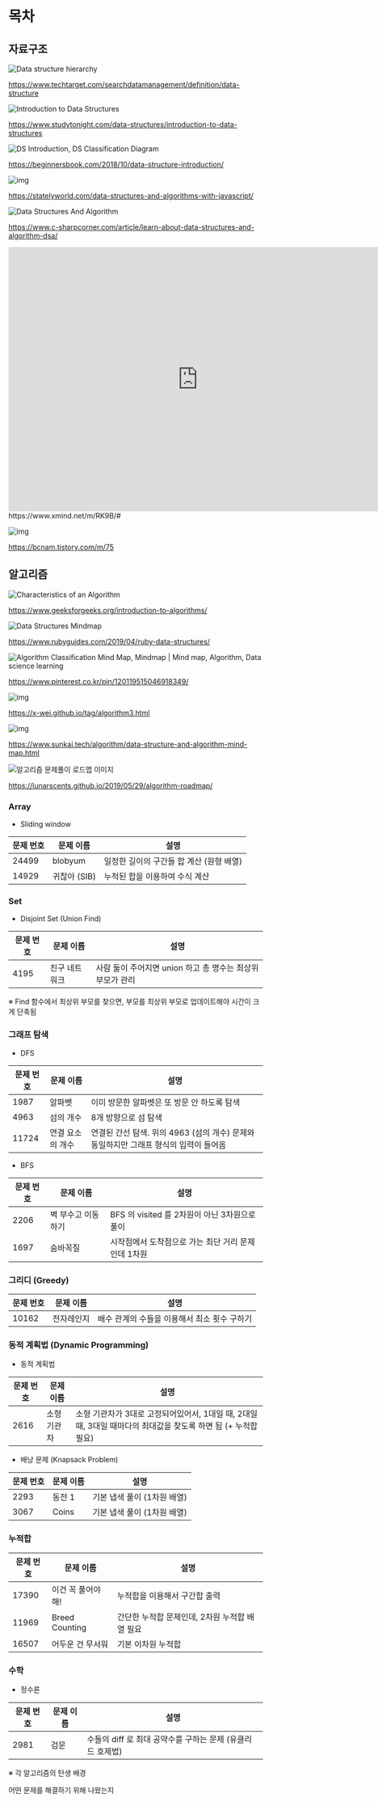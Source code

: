# 목차

## 자료구조

![Data structure hierarchy](https://cdn.ttgtmedia.com/rms/onlineimages/whatis-data_structure_mobile.png)

https://www.techtarget.com/searchdatamanagement/definition/data-structure

![Introduction to Data Structures](https://www.studytonight.com/data-structures/images/introduction-to-data-structures.gif)

https://www.studytonight.com/data-structures/introduction-to-data-structures

![DS Introduction, DS Classification Diagram](https://beginnersbook.com/wp-content/uploads/2018/10/DS_Classification.jpg)

https://beginnersbook.com/2018/10/data-structure-introduction/

![img](https://statelyworld.com/wp-content/uploads/2021/09/ds-introduction.png)

https://statelyworld.com/data-structures-and-algorithms-with-javascript/

![Data Structures And Algorithm](https://csharpcorner-mindcrackerinc.netdna-ssl.com/article/learn-about-data-structures-and-algorithm-dsa/Images/Data%20Structures%20And%20Algorithm1.png)

https://www.c-sharpcorner.com/article/learn-about-data-structures-and-algorithm-dsa/

<iframe src='https://www.xmind.net/embed/RK9B/' width='750' height='523' frameborder='0' scrolling='no' allowfullscreen="true"></iframe>
https://www.xmind.net/m/RK9B/#

![img](https://t1.daumcdn.net/cfile/tistory/2275BB4B57DA470501)

https://bcnam.tistory.com/m/75



## 알고리즘

![ Characteristics of an Algorithm](https://media.geeksforgeeks.org/wp-content/cdn-uploads/20191016135220/Characteristics-of-an-Algorithm-1024x630.jpg)

https://www.geeksforgeeks.org/introduction-to-algorithms/

![Data Structures Mindmap](https://i2.wp.com/www.rubyguides.com/wp-content/uploads/2019/04/Algorithms-Data-Structures.png?resize=1338%2C673&ssl=1)

https://www.rubyguides.com/2019/04/ruby-data-structures/

![Algorithm Classification Mind Map, Mindmap | Mind map, Algorithm, Data  science learning](https://i.pinimg.com/736x/89/23/f7/8923f7d385e70674afe8580e1f3aa0c6.jpg)

https://www.pinterest.co.kr/pin/120119515046918349/

![img](https://x-wei.github.io/images/algo-ds-mindmap/Algo%20%26%20DS.png)

https://x-wei.github.io/tag/algorithm3.html

![img](https://cdn.jsdelivr.net/gh/Auto-SK/CDN/Articles/Data-Structure-and-Algorithm-Mind-Map/data-structure-and-algorithm-mind-map.png)

https://www.sunkai.tech/algorithm/data-structure-and-algorithm-mind-map.html

![알고리즘 문제풀이 로드맵 이미지](https://raw.githubusercontent.com/stack07142/BOJ/master/img/Algorithm%20PS%20Roadmap_v0.1.png)

https://lunarscents.github.io/2019/05/29/algorithm-roadmap/



### Array

- Sliding window

| 문제 번호 | 문제 이름    | 설명                                     |
| --------- | ------------ | ---------------------------------------- |
| 24499     | blobyum      | 일정한 길이의 구간들 합 계산 (원형 배열) |
| 14929     | 귀찮아 (SIB) | 누적된 합을 이용하여 수식 계산           |



### Set

- Disjoint Set (Union Find)

| 문제 번호 | 문제 이름     | 설명                                                       |
| --------- | ------------- | ---------------------------------------------------------- |
| 4195      | 친구 네트워크 | 사람 둘이 주어지면 union 하고 총 명수는 최상위 부모가 관리 |

※ Find 함수에서 최상위 부모를 찾으면, 부모를 최상위 부모로 업데이트해야 시간이 크게 단축됨



### 그래프 탐색

- DFS

| 문제 번호 | 문제 이름        | 설명                                                         |
| --------- | ---------------- | ------------------------------------------------------------ |
| 1987      | 알파벳           | 이미 방문한 알파벳은 또 방문 안 하도록 탐색                  |
| 4963      | 섬의 개수        | 8개 방향으로 섬 탐색                                         |
| 11724     | 연결 요소의 개수 | 연결된 간선 탐색. 위의 4963 (섬의 개수) 문제와 동일하지만 그래프 형식의 입력이 들어옴 |



- BFS

| 문제 번호 | 문제 이름          | 설명                                                |
| --------- | ------------------ | --------------------------------------------------- |
| 2206      | 벽 부수고 이동하기 | BFS 의 visited 를 2차원이 아닌 3차원으로 풀이       |
| 1697      | 숨바꼭질           | 시작점에서 도착점으로 가는 최단 거리 문제인데 1차원 |



### 그리디 (Greedy)

| 문제 번호 | 문제 이름  | 설명                                         |
| --------- | ---------- | -------------------------------------------- |
| 10162     | 전자레인지 | 배수 관계의 수들을 이용해서 최소 횟수 구하기 |



### 동적 계획법 (Dynamic Programming)

- 동적 계획법

| 문제 번호 | 문제 이름  | 설명                                                         |
| --------- | ---------- | ------------------------------------------------------------ |
| 2616      | 소형기관차 | 소형 기관차가 3대로 고정되어있어서, 1대일 때, 2대일 때, 3대일 때마다의 최대값을 찾도록 하면 됨 (+ 누적합 필요) |



- 배낭 문제 (Knapsack Problem)

| 문제 번호 | 문제 이름 | 설명                        |
| --------- | --------- | --------------------------- |
| 2293      | 동전 1    | 기본 냅색 풀이 (1차원 배열) |
| 3067      | Coins     | 기본 냅색 풀이 (1차원 배열) |



### 누적합

| 문제 번호 | 문제 이름          | 설명                                           |
| --------- | ------------------ | ---------------------------------------------- |
| 17390     | 이건 꼭 풀어야 해! | 누적합을 이용해서 구간합 출력                  |
| 11969     | Breed Counting     | 간단한 누적합 문제인데, 2차원 누적합 배열 필요 |
| 16507     | 어두운 건 무서워   | 기본 이차원 누적합                             |



### 수학

- 정수론

| 문제 번호 | 문제 이름 | 설명                                                       |
| --------- | --------- | ---------------------------------------------------------- |
| 2981      | 검문      | 수들의 diff 로 최대 공약수를 구하는 문제 (유클리드 호제법) |

※ 각 알고리즘의 탄생 배경

어떤 문제를 해결하기 위해 나왔는지